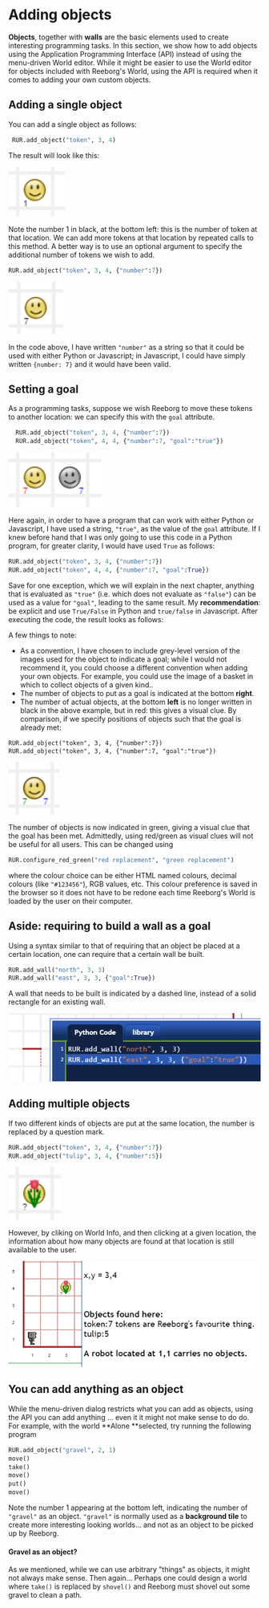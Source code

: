 # Adding objects

**Objects**, together with **walls** are the basic elements used to create interesting programming tasks. In this section, we show how to add objects using the Application Programming Interface \(API\) instead of using the menu-driven World editor. While it might be easier to use the World editor for objects included with Reeborg's World, using the API is required when it comes to adding your own custom objects.

## Adding a single object

You can add a single object as follows:

```py
 RUR.add_object("token", 3, 4)
```

The result will look like this:

![](/assets/token_added.png)

Note the number 1 in black, at the bottom left: this is the number of token at that location.  We can add more tokens at that location by repeated calls to this method. A better way is to use an optional argument to specify the additional number of tokens we wish to add.

```py
RUR.add_object("token", 3, 4, {"number":7})
```

![](/assets/token_added7.png)

In the code above, I have written `"number"` as a string so that it could be used with either Python or Javascript; in Javascript, I could have simply written `{number: 7}` and it would have been valid.

## Setting a goal

As a programming tasks, suppose we wish Reeborg to move these tokens to another location: we can specify this with the `goal` attribute.

```py
  RUR.add_object("token", 3, 4, {"number":7})
  RUR.add_object("token", 4, 4, {"number":7, "goal":"true"})
```

![](/assets/token_goal7.png)

Here again, in order to have a program that can work with either Python or Javascript, I have used a string, `"true"`, as the value of the `goal` attribute. If I knew before hand that I was only going to use this code in a Python program, for greater clarity, I would have used `True` as follows:

```python
RUR.add_object("token", 3, 4, {"number":7})
RUR.add_object("token", 4, 4, {"number":7, "goal":True})
```

Save for one exception, which we will explain in the next chapter, anything that is evaluated as `"true"` \(i.e. which does not evaluate as `"false"`\) can be used as a value for `"goal"`, leading to the same result.  My **recommendation**: be explicit and use `True/False` in Python and `true/false` in Javascript. After executing the code, the result looks as follows:

A few things to note:

* As a convention, I have chosen to include grey-level version of the images used for the object to indicate a goal; while I would not recommend it, you could choose a different convention when adding your own objects. For example, you could use the image of a basket in which to collect objects of a given kind..
* The number of objects to put as a goal is indicated at the bottom **right**.
* The number of actual objects, at the bottom **left** is no longer written in black in the above example, but in red: this gives a visual clue.  By comparison, if we specify positions of objects such that the goal is already met:

```
RUR.add_object("token", 3, 4, {"number":7})
RUR.add_object("token", 3, 4, {"number":7, "goal":"true"})
```

![](/assets/token_goal_met.png)

The number of objects is now indicated in green, giving a visual clue that the goal has been met. Admittedly, using red/green as visual clues will not be useful for all users. This can be changed using

```py
RUR.configure_red_green("red replacement", "green replacement")
```

where the colour choice can be either HTML named colours, decimal colours \(like `"#123456"`\), RGB values, etc.  This colour preference is saved in the browser so it does not have to be redone each time Reeborg's World is loaded by the user on their computer.

## Aside: requiring to build a wall as a goal

Using a syntax similar to that of requiring that an object be placed at a certain location, one can require that a certain wall be built.

```py
RUR.add_wall("north", 3, 3)
RUR.add_wall("east", 3, 3, {"goal":True})
```

A wall that needs to be built is indicated by a dashed line, instead of a solid rectangle for an existing wall.

![](/assets/wall_goal.png)

## Adding multiple objects

If two different kinds of objects are put at the same location, the number is replaced by a question mark.

```py
RUR.add_object("token", 3, 4, {"number":7})
RUR.add_object("tulip", 3, 4, {"number":5})
```

![](/assets/token_tulip.png)

However, by cliking on World Info, and then clicking at a given location, the information about how many objects are found at that location is still available to the user.

![](/assets/objects_at_position.png)

## You can add anything as an object

While the menu-driven dialog restricts what you can add as objects, using the API you can add anything ... even it it might not make sense to do do. For example, with the world **Alone **selected, try running the following program

```py
RUR.add_object("gravel", 2, 1)
move()
take()
move()
put()
move()
```

Note the number 1 appearing at the bottom left, indicating the number of `"gravel"` as an object.  `"gravel"` is normally used as a **background tile** to create more interesting looking worlds... and not as an object to be picked up by Reeborg.

#### Gravel as an object?

As we mentioned, while we can use arbitrary "things" as objects, it might not always make sense.  Then again... Perhaps one could design a world where `take()` is replaced by `shovel()` and Reeborg must shovel out some gravel to clean a path.


